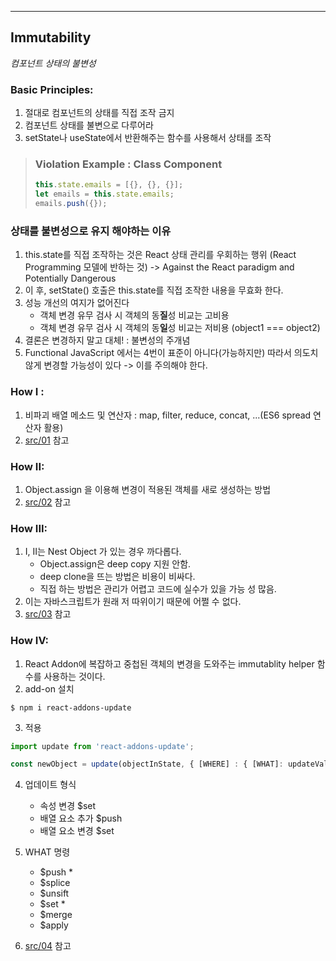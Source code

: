 ___
## Immutability
_컴포넌트 상태의 불변성_

### Basic Principles:
1. 절대로 컴포넌트의 상태를 직접 조작 금지
2. 컴포넌트 상태를 불변으로 다루어라
3. setState나 useState에서 반환해주는 함수를 사용해서 상태를 조작

> ### Violation Example : Class Component
> ```javascript
> this.state.emails = [{}, {}, {}];
> let emails = this.state.emails;
> emails.push({});
> ```

### 상태를 불변성으로 유지 해야하는 이유
1. this.state를 직접 조작하는 것은 React 상태 관리를 우회하는 행위 (React Programming 모델에 반하는 것) -> Against the React paradigm and Potentially Dangerous
2. 이 후, setState() 호출은 this.state를 직접 조작한 내용을 무효화 한다.
3. 성능 개선의 여지가 없어진다  
   - 객체 변경 유무 검사 시 객체의 동**질**성 비교는 고비용
   - 객체 변경 유무 검사 시 객체의 동**일**성 비교는 저비용 (object1 === object2)
4. 결론은 변경하지 말고 대체! : 불변성의 주개념
5. Functional JavaScript 에서는 4번이 표준이 아니다(가능하지만) 따라서 의도치 않게 변경할 가능성이 있다 -> 이를 주의해야 한다.

### How I :
1. 비파괴 배열 메소드 및 연산자 : map, filter, reduce, concat, ...(ES6 spread 연산자 활용)
2. [src/01](./01.js) 참고

### How II:
1. Object.assign 을 이용해 변경이 적용된 객체를 새로 생성하는 방법
2. [src/02](./02.js) 참고

### How III:
1. I, II는 Nest Object 가 있는 경우 까다롭다.
   - Object.assign은 deep copy 지원 안함.
   - deep clone을 뜨는 방법은 비용이 비싸다.
   - 직접 하는 방법은 관리가 어렵고 코드에 실수가 있을 가능 성 많음.
2. 이는 자바스크립트가 원래 저 따위이기 때문에 어쩔 수 없다.
3. [src/03](./03.js) 참고

### How IV:
1. React Addon에 복잡하고 중첩된 객체의 변경을 도와주는 immutablity helper 함수를 사용하는 것이다.
2. add-on 설치
```shell
$ npm i react-addons-update
```

3. 적용
```javascript
import update from 'react-addons-update';

const newObject = update(objectInState, { [WHERE] : { [WHAT]: updateValue } });
```

4. 업데이트 형식
   - 속성 변경       $set
   - 배열 요소 추가   $push
   - 배열 요소 변경   $set

5. WHAT 명령
   - $push      *
   - $splice
   - $unsift
   - $set       *
   - $merge
   - $apply

6. [src/04](./04.js) 참고